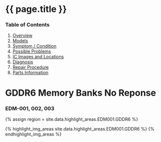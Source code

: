 
# {{ page.title }}

### Table of Contents
1. [Overview](#overview)
2. [Models](#models)
3. [Symptom / Condition](#symptom--condition)
4. [Possible Problems](#possible-problems)
5. [IC Images and Locations](#ic-images-and-locations)
6. [Diagnosis](#diagnosis)
6. [Repair Procedure](#repair-procedure)
6. [Parts Information](#parts-information)

# GDDR6 Memory Banks No Reponse

### EDM-001, 002, 003
{% assign region = site.data.highlight_areas.EDM001.GDDR6 %}

{% highlight_img_areas site.data.highlight_areas.EDM001.GDDR6 %}
{% endhighlight_img_areas %}

